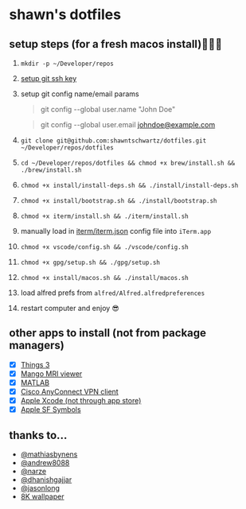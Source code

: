 # shawn's dotfiles

## setup steps (for a fresh macos install)👨🏼‍💻

1. `mkdir -p ~/Developer/repos`
2. [setup git ssh key](https://docs.github.com/en/authentication/connecting-to-github-with-ssh/generating-a-new-ssh-key-and-adding-it-to-the-ssh-agent)
3. setup git config name/email params

   > git config --global user.name "John Doe"

   > git config --global user.email johndoe@example.com

4. `git clone git@github.com:shawntschwartz/dotfiles.git ~/Developer/repos/dotfiles`
5. `cd ~/Developer/repos/dotfiles && chmod +x brew/install.sh && ./brew/install.sh`
6. `chmod +x install/install-deps.sh && ./install/install-deps.sh`
7. `chmod +x install/bootstrap.sh && ./install/bootstrap.sh`
8. `chmod +x iterm/install.sh && ./iterm/install.sh`
9. manually load in [iterm/iterm.json](iterm/iterm.json) config file into `iTerm.app`
10. `chmod +x vscode/config.sh && ./vscode/config.sh`
11. `chmod +x gpg/setup.sh && ./gpg/setup.sh`
12. `chmod +x install/macos.sh && ./install/macos.sh`
13. load alfred prefs from `alfred/Alfred.alfredpreferences`
14. restart computer and enjoy 😎

## other apps to install (not from package managers)

- [x] [Things 3](https://culturedcode.com/things/mac/appstore/)
- [x] [Mango MRI viewer](https://mangoviewer.com/downloads/mango_mac.zip)
- [x] [MATLAB](https://www.mathworks.com/downloads/web_downloads/)
- [x] [Cisco AnyConnect VPN client](https://uit.stanford.edu/sites/default/files/installers/anyconnect/mac/InstallAnyConnect4.10.pkg)
- [x] [Apple Xcode (not through app store)](https://developer.apple.com/download/all/)
- [x] [Apple SF Symbols](https://developer.apple.com/sf-symbols/)

## thanks to...

- [@mathiasbynens](https://github.com/mathiasbynens/dotfiles)
- [@andrew8088](https://github.com/andrew8088/dotfiles)
- [@narze](https://github.com/narze/dotfiles)
- [@dhanishgajjar](https://github.com/dhanishgajjar/vscode-icons)
- [@jasonlong](https://github.com/jasonlong/iterm2-icons)
- [8K wallpaper](https://www.wallpaperflare.com/untitled-night-mountains-landscape-dark-minimal-4k-8k-wallpaper-saazn/download)
